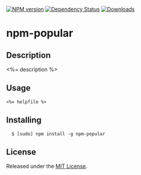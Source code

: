 [![NPM version](http://img.shields.io/npm/v/npm-popular.svg?style=flat)](https://www.npmjs.org/package/npm-popular)
[![Dependency Status](http://img.shields.io/david/okize/npm-popular.svg?style=flat)](https://david-dm.org/okize/npm-popular)
[![Downloads](http://img.shields.io/npm/dm/npm-popular.svg?style=flat)](https://www.npmjs.org/package/npm-popular)

# npm-popular

## Description
<%= description %>

## Usage

```
<%= helpfile %>
```

## Installing

```
  $ [sudo] npm install -g npm-popular
```

## License

Released under the [MIT License](http://www.opensource.org/licenses/mit-license.php).

